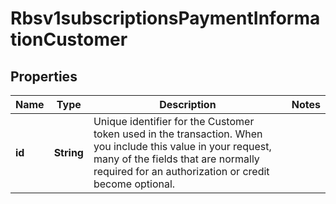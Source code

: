 
# Rbsv1subscriptionsPaymentInformationCustomer

## Properties
Name | Type | Description | Notes
------------ | ------------- | ------------- | -------------
**id** | **String** | Unique identifier for the Customer token used in the transaction. When you include this value in your request, many of the fields that are normally required for an authorization or credit become optional.  | 



